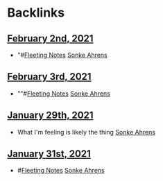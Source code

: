 
# Backlinks
## [February 2nd, 2021](<February 2nd, 2021.md>)
- "#[Fleeting Notes](<Fleeting Notes.md>) [Sonke Ahrens](<Sonke Ahrens.md>)

## [February 3rd, 2021](<February 3rd, 2021.md>)
- ""#[Fleeting Notes](<Fleeting Notes.md>) [Sonke Ahrens](<Sonke Ahrens.md>)

## [January 29th, 2021](<January 29th, 2021.md>)
- What I'm feeling is likely the thing [Sonke Ahrens](<Sonke Ahrens.md>)

## [January 31st, 2021](<January 31st, 2021.md>)
- #[Fleeting Notes](<Fleeting Notes.md>) [Sonke Ahrens](<Sonke Ahrens.md>)

